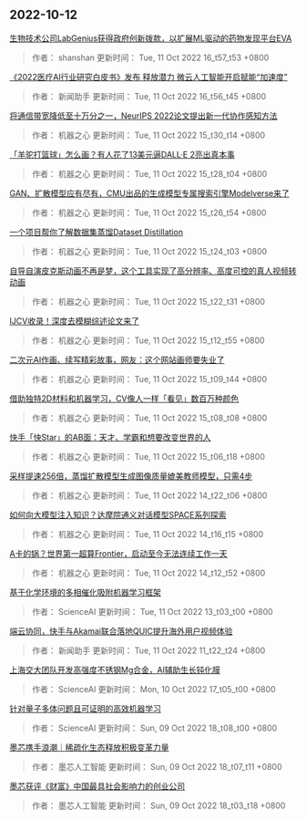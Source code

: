 
## 2022-10-12

 [生物技术公司LabGenius获得政府创新拨款，以扩展ML驱动的药物发现平台EVA](https://www.jiqizhixin.com/articles/2022-10-11-34)

> 作者： shanshan  更新时间： Tue, 11 Oct 2022 16_t57_t53 +0800

 [《2022医疗AI行业研究白皮书》发布 释放潜力 微云人工智能开启赋能“加速度”](https://www.jiqizhixin.com/articles/2022-10-11-33)

> 作者： 新闻助手  更新时间： Tue, 11 Oct 2022 16_t56_t45 +0800

 [将通信带宽降低至十万分之一，NeurIPS 2022论文提出新一代协作感知方法](https://www.jiqizhixin.com/articles/2022-10-11-28)

> 作者： 机器之心  更新时间： Tue, 11 Oct 2022 15_t30_t14 +0800

 [「羊驼打篮球」怎么画？有人花了13美元逼DALL·E 2亮出真本事](https://www.jiqizhixin.com/articles/2022-10-11-26)

> 作者： 机器之心  更新时间： Tue, 11 Oct 2022 15_t28_t04 +0800

 [GAN、扩散模型应有尽有，CMU出品的生成模型专属搜索引擎Modelverse来了](https://www.jiqizhixin.com/articles/2022-10-11-25)

> 作者： 机器之心  更新时间： Tue, 11 Oct 2022 15_t26_t54 +0800

 [一个项目帮你了解数据集蒸馏Dataset Distillation](https://www.jiqizhixin.com/articles/2022-10-11-22)

> 作者： 机器之心  更新时间： Tue, 11 Oct 2022 15_t24_t03 +0800

 [自导自演皮克斯动画不再是梦，这个工具实现了高分辨率、高度可控的真人视频转动画](https://www.jiqizhixin.com/articles/2022-10-11-20)

> 作者： 机器之心  更新时间： Tue, 11 Oct 2022 15_t22_t31 +0800

 [IJCV收录！深度去模糊综述论文来了](https://www.jiqizhixin.com/articles/2022-10-11-17)

> 作者： 机器之心  更新时间： Tue, 11 Oct 2022 15_t12_t55 +0800

 [二次元AI作画、续写精彩故事，网友：这个网站画师要失业了](https://www.jiqizhixin.com/articles/2022-10-11-15)

> 作者： 机器之心  更新时间： Tue, 11 Oct 2022 15_t09_t44 +0800

 [借助独特2D材料和机器学习，CV像人一样「看见」数百万种颜色](https://www.jiqizhixin.com/articles/2022-10-11-12)

> 作者： 机器之心  更新时间： Tue, 11 Oct 2022 15_t08_t08 +0800

 [快手「快Star」的AB面：天才、学霸和想要改变世界的人](https://www.jiqizhixin.com/articles/2022-10-11-11)

> 作者： 机器之心  更新时间： Tue, 11 Oct 2022 15_t06_t18 +0800

 [采样提速256倍，蒸馏扩散模型生成图像质量媲美教师模型，只需4步](https://www.jiqizhixin.com/articles/2022-10-11-8)

> 作者： 机器之心  更新时间： Tue, 11 Oct 2022 14_t22_t06 +0800

 [如何向大模型注入知识？达摩院通义对话模型SPACE系列探索](https://www.jiqizhixin.com/articles/2022-10-11-7)

> 作者： 机器之心  更新时间： Tue, 11 Oct 2022 14_t16_t15 +0800

 [A卡的锅？世界第一超算Frontier，启动至今无法连续工作一天](https://www.jiqizhixin.com/articles/2022-10-11-6)

> 作者： 机器之心  更新时间： Tue, 11 Oct 2022 14_t12_t52 +0800

 [基于化学环境的多相催化吸附机器学习框架](https://www.jiqizhixin.com/articles/2022-10-11-9)

> 作者： ScienceAI  更新时间： Tue, 11 Oct 2022 13_t03_t00 +0800

 [端云协同，快手与Akamai联合落地QUIC提升海外用户视频体验](https://www.jiqizhixin.com/articles/2022-10-11-5)

> 作者： 新闻助手  更新时间： Tue, 11 Oct 2022 11_t22_t24 +0800

 [上海交大团队开发高强度不锈钢Mg合金，Al辅助生长钝化膜](https://www.jiqizhixin.com/articles/2022-10-10-10)

> 作者： ScienceAI  更新时间： Mon, 10 Oct 2022 17_t05_t00 +0800

 [针对量子多体问题且可证明的高效机器学习](https://www.jiqizhixin.com/articles/2022-10-9-13)

> 作者： ScienceAI  更新时间： Sun, 09 Oct 2022 18_t08_t00 +0800

 [墨芯携手浪潮｜稀疏化生态释放积极变革力量](https://www.jiqizhixin.com/articles/2022-07-07-6)

> 作者： 墨芯人工智能  更新时间： Sun, 09 Oct 2022 18_t07_t11 +0800

 [墨芯获评《财富》中国最具社会影响力的创业公司](https://www.jiqizhixin.com/articles/2022-08-13-2)

> 作者： 墨芯人工智能  更新时间： Sun, 09 Oct 2022 18_t03_t18 +0800
